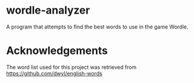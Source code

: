 # wordle-analyzer
A program that attempts to find the best words to use in the game Wordle.

# Acknowledgements
The word list used for this project was retrieved from https://github.com/dwyl/english-words